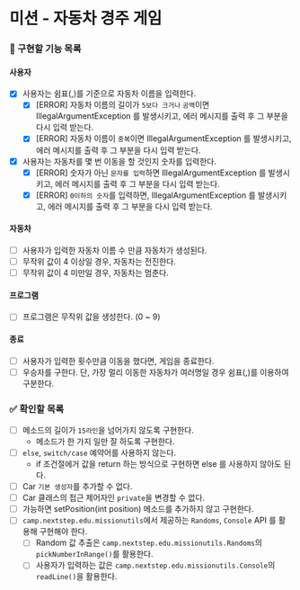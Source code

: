 # 미션 - 자동차 경주 게임

### 🎯 구현할 기능 목록

#### 사용자

- [x] 사용자는 쉼표(,)를 기준으로 자동차 이름을 입력한다.
    - [x] [ERROR] 자동차 이름의 길이가 `5보다 크거나` `공백`이면 IllegalArgumentException 를 발생시키고, 에러 메시지를 출력 후 그 부분을 다시 입력 받는다.
    - [x] [ERROR] 자동차 이름이 `중복`이면 IllegalArgumentException 를 발생시키고, 에러 메시지를 출력 후 그 부분을 다시 입력 받는다.
- [x] 사용자는 자동차를 몇 번 이동을 할 것인지 숫자를 입력한다. 
    - [x] [ERROR] 숫자가 아닌 `문자를 입력`하면 IllegalArgumentException 를 발생시키고, 에러 메시지를 출력 후 그 부분을 다시 입력 받는다.
    - [x] [ERROR] `0이하의 숫자`를 입력하면, IllegalArgumentException 를 발생시키고, 에러 메시지를 출력 후 그 부분을 다시 입력 받는다.

#### 자동차

- [ ] 사용자가 입력한 자동차 이름 수 만큼 자동차가 생성된다.
- [ ] 무작위 값이 4 이상일 경우, 자동차는 전진한다.
- [ ] 무작위 값이 4 미만일 경우, 자동차는 멈춘다.

#### 프로그램

- [ ] 프로그램은 무작위 값을 생성한다. (0 ~ 9)

#### 종료

- [ ] 사용자가 입력한 횟수만큼 이동을 했다면, 게임을 종료한다.
- [ ] 우승자를 구한다. 단, 가장 멀리 이동한 자동차가 여러명일 경우 쉼표(,)를 이용하여 구분한다.

### ✅ 확인할 목록

- [ ] 메소드의 길이가 `15라인`을 넘어가지 않도록 구현한다.
    - 메소드가 한 가지 일만 잘 하도록 구현한다.
- [ ] `else`, `switch/case` 예약어를 사용하지 않는다.
    - if 조건절에거 값을 return 하는 방식으로 구현하면 else 를 사용하지 않아도 된다.
- [ ] Car `기본 생성자`를 추가할 수 없다.
- [ ] Car 클래스의 접근 제어자인 `private`을 변경할 수 없다.
- [ ] 가능하면 setPosition(int position) 메소드를 추가하지 않고 구현한다.
- [ ] `camp.nextstep.edu.missionutils`에서 제공하는 `Randoms`, `Console` API 를 활용해 구현해야 한다.
    - [ ] Random 값 추출은 `camp.nextstep.edu.missionutils.Randoms`의 `pickNumberInRange()`를 활용한다.
    - [ ] 사용자가 입력하는 값은 `camp.nextstep.edu.missionutils.Console`의 `readLine()`을 활용한다.
